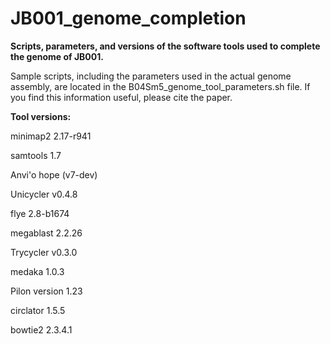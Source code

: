# JB001_genome_completion
**Scripts, parameters, and versions of the software tools used to complete the genome of JB001.**

Sample scripts, including the parameters used in the actual genome assembly, are located in the B04Sm5_genome_tool_parameters.sh file. If you find this information useful, please cite the paper.


**Tool versions:**

minimap2 2.17-r941

samtools 1.7

Anvi'o hope (v7-dev)

Unicycler v0.4.8

flye 2.8-b1674

megablast 2.2.26

Trycycler v0.3.0

medaka 1.0.3

Pilon version 1.23

circlator 1.5.5

bowtie2 2.3.4.1
